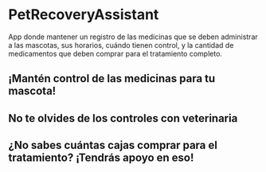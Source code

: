 # PetRecoveryAssistant

App donde mantener un registro de las medicinas que se deben administrar a las mascotas, sus horarios, cuándo tienen control, y la cantidad de medicamentos que deben comprar para el tratamiento completo.

## ¡Mantén control de las medicinas para tu mascota!

## No te olvides de los controles con veterinaria

## ¿No sabes cuántas cajas comprar para el tratamiento? ¡Tendrás apoyo en eso!
